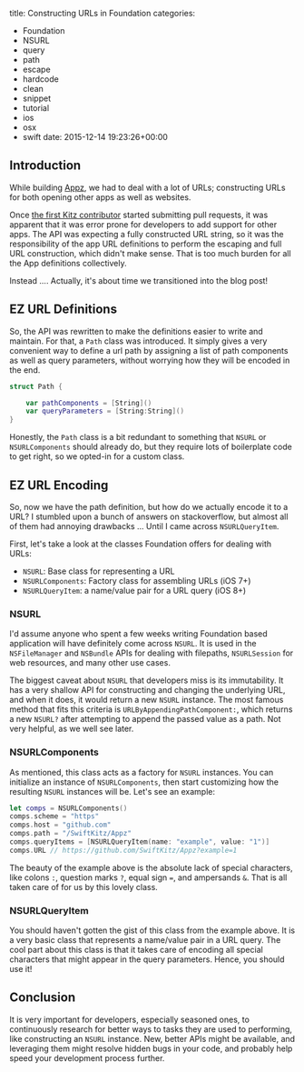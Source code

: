 title: Constructing URLs in Foundation
categories:
- Foundation
- NSURL
- query
- path
- escape
- hardcode
- clean
- snippet
- tutorial
- ios
- osx
- swift
date: 2015-12-14 19:23:26+00:00

## Introduction

While building [Appz][appz-repo], we had to deal with a lot of URLs; constructing URLs for both opening other apps as well as websites.

Once [the first Kitz contributor][holyalgorithm-pr] started submitting pull requests, it was apparent that it was error prone for developers to add support for other apps. The API was expecting a fully constructed URL string, so it was the responsibility of the app URL definitions to perform the escaping and full URL construction, which didn't make sense. That is too much burden for all the App definitions collectively.

Instead .... Actually, it's about time we transitioned into the blog post!

## EZ URL Definitions

So, the API was rewritten to make the definitions easier to write and maintain. For that, a `Path` class was introduced. It simply gives a very convenient way to define a url path by assigning a list of path components as well as query parameters, without worrying how they will be encoded in the end.

```swift
struct Path {

    var pathComponents = [String]()
    var queryParameters = [String:String]()
}
```

Honestly, the `Path` class is a bit redundant to something that `NSURL` or `NSURLComponents` should already do, but they require lots of boilerplate code to get right, so we opted-in for a custom class.

## EZ URL Encoding

So, now we have the path definition, but how do we actually encode it to a URL? I stumbled upon a bunch of answers on stackoverflow, but almost all of them had annoying drawbacks ... Until I came across `NSURLQueryItem`.

First, let's take a look at the classes Foundation offers for dealing with URLs:

+ `NSURL`: Base class for representing a URL
+ `NSURLComponents`: Factory class for assembling URLs (iOS 7+)
+ `NSURLQueryItem`: a name/value pair for a URL query (iOS 8+)

### NSURL

I'd assume anyone who spent a few weeks writing Foundation based application will have definitely come across `NSURL`. It is used in the `NSFileManager` and `NSBundle` APIs for dealing with filepaths, `NSURLSession` for web resources, and many other use cases.

The biggest caveat about `NSURL` that developers miss is its immutability. It has a very shallow API for constructing and changing the underlying URL, and when it does, it would return a new `NSURL` instance. The most famous method that fits this criteria is `URLByAppendingPathComponent:`, which returns a new `NSURL?` after attempting to append the passed value as a path. Not very helpful, as we well see later.

### NSURLComponents

As mentioned, this class acts as a factory for `NSURL` instances. You can initialize an instance of `NSURLComponents`, then start customizing how the resulting `NSURL` instances will be. Let's see an example:

```swift
let comps = NSURLComponents()
comps.scheme = "https"
comps.host = "github.com"
comps.path = "/SwiftKitz/Appz"
comps.queryItems = [NSURLQueryItem(name: "example", value: "1")]
comps.URL // https://github.com/SwiftKitz/Appz?example=1
```

The beauty of the example above is the absolute lack of special characters, like colons `:`, question marks `?`, equal sign `=`, and ampersands `&`. That is all taken care of for us by this lovely class.

### NSURLQueryItem

You should haven't gotten the gist of this class from the example above. It is a very basic class that represents a name/value pair in a URL query. The cool part about this class is that it takes care of encoding all special characters that might appear in the query parameters. Hence, you should use it!

## Conclusion

It is very important for developers, especially seasoned ones, to continuously research for better ways to tasks they are used to performing, like constructing an `NSURL` instance. New, better APIs might be available, and leveraging them might resolve hidden bugs in your code, and probably help speed your development process further.

[appz-repo]: https://github.com/SwiftKitz/Appz
[holyalgorithm-pr]: https://github.com/SwiftKitz/Appz/pull/6
